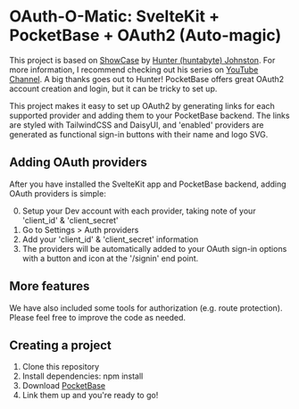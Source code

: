 # OAuth-O-Matic: SvelteKit + PocketBase + OAuth2 (Auto-magic)

This project is based on [ShowCase](https://github.com/huntabyte/showcase) by
[Hunter (huntabyte) Johnston](https://github.com/huntabyte/showcase). For more information,
I recommend checking out his series on [YouTube Channel](https://youtube.com/@huntabyte). A
big thanks goes out to Hunter! PocketBase offers great OAuth2 account creation and login, but
it can be tricky to set up.

This project makes it easy to set up OAuth2 by generating links for each supported provider and adding them to your PocketBase backend. The links are styled with TailwindCSS and DaisyUI, and 'enabled' providers are generated as functional sign-in buttons with their name and logo SVG.

## Adding OAuth providers

After you have installed the SvelteKit app and PocketBase backend, adding OAuth providers is simple:

0. Setup your Dev account with each provider, taking note of your 'client_id' & 'client_secret'
1. Go to Settings > Auth providers
2. Add your 'client_id' & 'client_secret' information
3. The providers will be automatically added to your OAuth sign-in options with a button and icon at the '/signin' end point.


## More features

We have also included some tools for authorization (e.g. route protection). Please feel free to improve the code as needed.

## Creating a project

1. Clone this repository
2. Install dependencies: npm install
3. Download [PocketBase](https://pocketbase.io/)
4. Link them up and you're ready to go!
